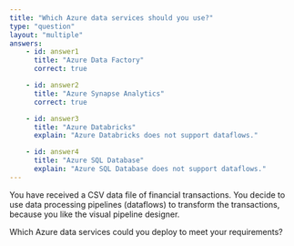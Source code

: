 ```yaml
---
title: "Which Azure data services should you use?"
type: "question"
layout: "multiple"
answers:
    - id: answer1
      title: "Azure Data Factory"
      correct: true

    - id: answer2
      title: "Azure Synapse Analytics"
      correct: true

    - id: answer3
      title: "Azure Databricks"
      explain: "Azure Databricks does not support dataflows."

    - id: answer4
      title: "Azure SQL Database"
      explain: "Azure SQL Database does not support dataflows."
---
```


You have received a CSV data file of financial transactions. You decide to use data processing pipelines (dataflows) to transform the transactions, because you like the visual pipeline designer. 

Which Azure data services could you deploy to meet your requirements?